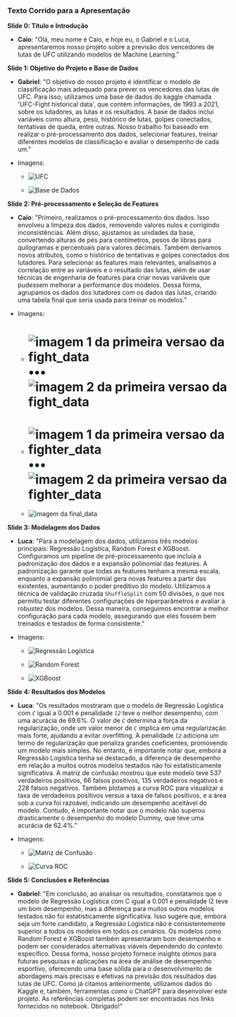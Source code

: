 ### Texto Corrido para a Apresentação

**Slide 0: Título e Introdução**
- **Caio**: "Olá, meu nome é Caio, e hoje eu, o Gabriel e o Luca, apresentaremos nosso projeto sobre a previsão dos vencedores de lutas de UFC utilizando modelos de Machine Learning."

**Slide 1: Objetivo do Projeto e Base de Dados**
- **Gabriel**: "O objetivo do nosso projeto é identificar o modelo de classificação mais adequado para prever os vencedores das lutas de UFC. Para isso, utilizamos uma base de dados do kaggle chamada 'UFC-Fight historical data', que contém informações, de 1993 a 2021, sobre os lutadores, as lutas e os resultados. A base de dados inclui variáveis como altura, peso, histórico de lutas, golpes conectados, tentativas de queda, entre outras. Nosso trabalho foi baseado em realizar o pré-processamento dos dados, selecionar features, treinar diferentes modelos de classificação e avaliar o desempenho de cada um."

- Imagens:

    - ![UFC](img/slide1_1.png)

    - ![Base de Dados](img/slide1_2.png)

**Slide 2: Pré-processamento e Seleção de Features**
- **Caio**: "Primeiro, realizamos o pré-processamento dos dados. Isso envolveu a limpeza dos dados, removendo valores nulos e corrigindo inconsistências. Além disso, ajustamos as unidades da base, convertendo alturas de pés para centímetros, pesos de libras para quilogramas e percentuais para valores decimais. Também derivamos novos atributos, como o histórico de tentativas e golpes conectados dos lutadores. Para selecionar as features mais relevantes, analisamos a correlação entre as variáveis e o resultado das lutas, além de usar técnicas de engenharia de features para criar novas variáveis que pudessem melhorar a performance dos modelos. Dessa forma, agrupamos os dados dos lutadores com os dados das lutas, criando uma tabela final que seria usada para treinar os modelos."

- Imagens:

    - # ![imagem 1 da primeira versao da fight_data](img/slide2_1.png) ••• ![imagem 2 da primeira versao da fight_data](img/slide2_2.png)

    - # ![imagem 1 da primeira versao da fighter_data](img/slide2_3.png) ••• ![imagem 2 da primeira versao da fighter_data](img/slide2_4.png)

    - ![imagem da final_data](img/slide2_5.png)

**Slide 3: Modelagem dos Dados**
- **Luca**: "Para a modelagem dos dados, utilizamos três modelos principais: Regressão Logística, Random Forest e XGBoost. Configuramos um pipeline de pré-processamento que incluía a padronização dos dados e a expansão polinomial das features. A padronização garante que todas as features tenham a mesma escala, enquanto a expansão polinomial gera novas features a partir das existentes, aumentando o poder preditivo do modelo. Utilizamos a técnica de validação cruzada `ShuffleSplit` com 50 divisões, o que nos permitiu testar diferentes configurações de hiperparâmetros e avaliar a robustez dos modelos. Dessa maneira, conseguimos encontrar a melhor configuração para cada modelo, assegurando que eles fossem bem treinados e testados de forma consistente."

- Imagens:

    - ![Regressão Logística](img/slide3_1.png)

    - ![Random Forest](img/slide3_2.png)

    - ![XGBoost](img/slide3_3.png)

**Slide 4: Resultados dos Modelos**
- **Luca**: "Os resultados mostraram que o modelo de Regressão Logística com *`C`* igual a 0.001 e penalidade *`l2`* teve o melhor desempenho, com uma acurácia de 69.6%. O valor de *`C`* determina a força da regularização, onde um valor menor de *`C`* implica em uma regularização mais forte, ajudando a evitar overfitting. A penalidade *`l2`* adiciona um termo de regularização que penaliza grandes coeficientes, promovendo um modelo mais simples. No entanto, é importante notar que, embora a Regressão Logística tenha se destacado, a diferença de desempenho em relação a muitos outros modelos testados não foi estatisticamente significativa. A matriz de confusão mostrou que este modelo teve 537 verdadeiros positivos, 66 falsos positivos, 135 verdadeiros negativos e 228 falsos negativos. Também plotamos a curva ROC para visualizar a taxa de verdadeiros positivos versus a taxa de falsos positivos, e a área sob a curva foi razoável, indicando um desempenho aceitável do modelo. Contudo, é importante notar que o modelo não superou drasticamente o desempenho do modelo Dummy, que teve uma acurácia de 62.4%."

- Imagens:

    - ![Matriz de Confusão](img/slide4_1.png)

    - ![Curva ROC](img/slide4_2.png)

**Slide 5: Conclusões e Referências**
- **Gabriel**: "Em conclusão, ao analisar os resultados, constatamos que o modelo de Regressão Logística com C igual a 0.001 e penalidade l2 teve um bom desempenho, mas a diferença para muitos outros modelos testados não foi estatisticamente significativa. Isso sugere que, embora seja um forte candidato, a Regressão Logística não é consistentemente superior a todos os modelos em todos os cenários. Os modelos como Random Forest e XGBoost também apresentaram bom desempenho e podem ser considerados alternativas viáveis dependendo do contexto específico. Dessa forma, nosso projeto fornece insights ótimos para futuras pesquisas e aplicações na área de análise de desempenho esportivo, oferecendo uma base sólida para o desenvolvimento de abordagens mais precisas e efetivas na previsão dos resultados das lutas de UFC. Como já citamos anteriormente, utilizamos dados do Kaggle e, também, ferramentas como o ChatGPT para desenvolver este projeto. As referências completas podem ser encontradas nos links fornecidos no notebook. Obrigado!"